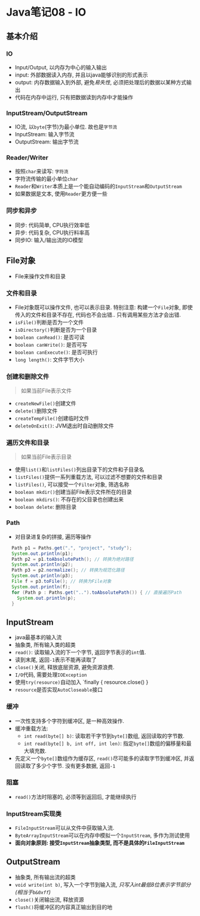 # Java笔记08 - IO

## 基本介绍

### IO

* Input/Output, 以内存为中心的输入输出
* input: 外部数据读入内存, 并且以java能够识别的形式表示
* output: 内存数据输入到外部, 避免*易失性*, 必须把处理后的数据以某种方式输出
* 代码在内存中运行, 只有把数据读到内存中才能操作

### InputStream/OutputStream

* IO流, 以`byte`(字节)为最小单位. 故也是`字节流`
* InputStream: 输入字节流
* OutputStream: 输出字节流

### Reader/Writer

* 按照`char`来读写: `字符流`
* 字符流传输的最小单位`char`
* `Reader`和`Writer`本质上是一个能自动编码的`InputStream`和`OutputStream`
* 如果数据是文本, 使用`Reader`更方便一些

### 同步和异步

* 同步: 代码简单, CPU执行效率低
* 异步: 代码复杂, CPU执行料率高
* 同步IO: 输入/输出流的IO模型

## File对象

* File来操作文件和目录

### 文件和目录

* File对象既可以操作文件, 也可以表示目录. 特别注意: 构建一个`File`对象, 即使传入的文件和目录不存在, 代码也不会出错.. 只有调用某些方法才会出错.
* `isFile()`判断是否为一个文件
* `isDirectory()`判断是否为一个目录
* `boolean canRead()`: 是否可读
* `boolean canWrite()`: 是否可写
* `boolean canExecute()`: 是否可执行
* `long length()`: 文件字节大小

### 创建和删除文件

> 如果当前File表示文件

* `createNewFile()`创建文件
* `delete()`删除文件
* `createTempFile()`创建临时文件
* `deleteOnExit()`: JVM退出时自动删除文件

### 遍历文件和目录

> 如果当前File表示目录

* 使用`list()`和`listFiles()`列出目录下的文件和子目录名
* `listFiles()`提供一系列重载方法, 可以过滤不想要的文件和目录
* `listFiles()`, 可以接受一个`Filter`对象, 筛选名称
* `boolean mkdir()`创建当前File表示文件所在的目录
* `boolean mkdirs()`: 不存在的父目录也创建出来
* `boolean delete`: 删除目录

### Path

* 对目录进复杂的拼接, 遍历等操作

```java
  Path p1 = Paths.get(".", "project", "study");
  System.out.println(p1);
  Path p2 = p1.toAbsolutePath(); // 转换为绝对路径
  System.out.println(p2);
  Path p3 = p2.normalize(); // 转换为规范化路径
  System.out.println(p3);
  File f = p3.toFile(); // 转换为File对象
  System.out.println(f);
  for (Path p : Paths.get("..").toAbsolutePath()) { // 直接遍历Path
    System.out.println(p);
  }
```

## InputStream

* java最基本的输入流
* 抽象类, 所有输入类的超类
* `read()`: 读取输入流的下一个字节, 返回字节表示的`int`值.
* 读到末尾, 返回`-1`表示不能再读取了
* `close()`关闭, 释放底层资源, 避免资源浪费.
* `I/O`代码, 需要处理`IOException`
* 使用`try(resource)`自动加入 `finally { resource.close() }
* `resource`是否实现`AutoCloseable`接口

### 缓冲

* 一次性支持多个字符到缓冲区, 是一种高效操作.
* 缓冲重载方法:
  * `int read(byte[] b)`: 读取若干字节到`byte[]`数组, 返回读取的字节数.
  * `int read(byte[] b, int off, int len)`: 指定`byte[]`数组的偏移量和最大填充数.
* 先定义一个`byte[]`数组作为缓存区, `read()`尽可能多的读取字节到缓冲区, 并返回读取了多少个字节. 没有更多数据, 返回`-1`

### 阻塞

* `read()`方法时阻塞的, 必须等到返回后, 才能继续执行

### InputStream实现类

* `FileInputStream`可以从文件中获取输入流.
* `ByteArrayInputStream`可以在内存中模拟一个`InputStream`, 多作为测试使用
* **面向对象原则: 接受`InputStream`抽象类型, 而不是具体的`FileInputStream`**

## OutputStream

* 抽象类, 所有输出流的超类
* `void write(int b)`, 写入一个字节到输入流, *只写入int最低8位表示字节部分(相当于`b&0xff`)*
* `close()`关闭输出流, 释放资源
* `flush()`将缓冲区的内容真正输出到目的地
